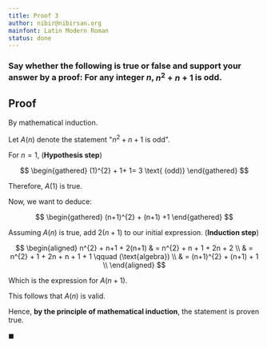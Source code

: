 ```yaml
---
title: Proof 3
author: nibir@nibirsan.org
mainfont: Latin Modern Roman
status: done
---
```

### Say whether the following is true or false and support your answer by a proof: For any integer $n$, $n^{2} + n + 1$ is odd.

## Proof

By mathematical induction.

Let $A(n)$ denote the statement "$n^{2} + n + 1$ is odd".

For $n =1$, (**Hypothesis step**)

$$
\begin{gathered}
(1)^{2} + 1+ 1= 3 \text{ (odd)}
\end{gathered}
$$

Therefore, $A(1)$ is true.

Now, we want to deduce:

$$
\begin{gathered}
(n+1)^{2} + (n+1) +1
\end{gathered}
$$


Assuming $A(n)$ is true, add $2(n+1)$ to our initial expression. (**Induction step**)

$$
\begin{aligned}
n^{2} + n+1 + 2(n+1) & = n^{2} + n + 1 + 2n + 2 \\
& = n^{2} + 1 + 2n + n + 1 + 1 \qquad (\text{algebra}) \\
& = (n+1)^{2} + (n+1) + 1 \\
\end{aligned}
$$

Which is the expression for $A(n+1)$.

This follows that $A(n)$ is valid.

Hence, **by the principle of mathematical induction**, the statement is proven true. 

$\blacksquare$